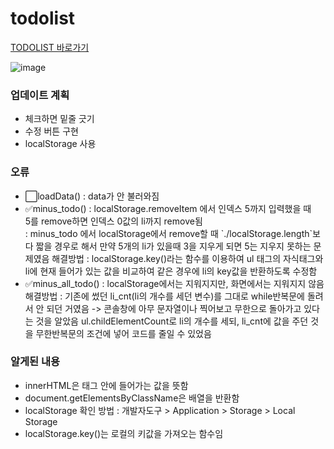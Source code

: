 # todolist
<a href="https://kwakminjung.github.io/Todolist/">TODOLIST 바로가기</a>

![image](https://user-images.githubusercontent.com/100507512/201539097-6607c8a0-fa58-4f1e-92a1-315ce3c7f2aa.png)

<h3>업데이트 계획</h3>
<ul>
  <li>체크하면 밑줄 긋기</li>
  <li>수정 버튼 구현</li>
  <li>localStorage 사용</li>
</ul>


<h3>오류</h3>
<ul>
  <li>⬜loadData() : data가 안 불러와짐</li>
  <li>✅minus_todo() : localStorage.removeItem 에서 인덱스 5까지 입력했을 때<br> 5를 remove하면 인덱스 0값의 li까지 remove됨<br>
  : minus_todo 에서 localStorage에서 remove할 때 `./localStorage.length`보다 짧을 경우로 해서 만약 5개의 li가 있을때 3을 지우게 되면 5는 지우지 못하는 문제였음
  해결방법 : localStorage.key()라는 함수를 이용하여 ul 태그의 자식태그와 li에 현재 들어가 있는 값을 비교하여 같은 경우에 li의 key값을 반환하도록 수정함</li>
  <li>✅minus_all_todo() : localStorage에서는 지워지지만, 화면에서는 지워지지 않음
  해결방법 : 기존에 썼던 li_cnt(li의 개수를 세던 변수)를 그대로 while반복문에 돌려서 안 되던 거였음 -> 콘솔창에 아무 문자열이나 찍어보고 무한으로 돌아가고 있다는 것을 알았음
  ul.childElementCount로 li의 개수를 세되, li_cnt에 값을 주던 것을 무한반복문의 조건에 넣어 코드를 줄일 수 있었음</li>
</ul>

<h3>알게된 내용</h3>
<ul>
  <li>innerHTML은 태그 안에 들어가는 값을 뜻함</li>
  <li>document.getElementsByClassName은 배열을 반환함</li>
  <li>localStorage 확인 방법 : 개발자도구 > Application > Storage > Local Storage</li>
  <li>localStorage.key()는 로컬의 키값을 가져오는 함수임</li>
</ul>

